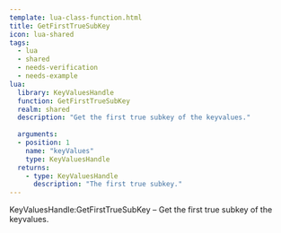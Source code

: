 ```yaml
---
template: lua-class-function.html
title: GetFirstTrueSubKey
icon: lua-shared
tags:
  - lua
  - shared
  - needs-verification
  - needs-example
lua:
  library: KeyValuesHandle
  function: GetFirstTrueSubKey
  realm: shared
  description: "Get the first true subkey of the keyvalues."
  
  arguments:
  - position: 1
    name: "keyValues"
    type: KeyValuesHandle
  returns:
    - type: KeyValuesHandle
      description: "The first true subkey."
---
```


<div class="lua__search__keywords">
KeyValuesHandle:GetFirstTrueSubKey &#x2013; Get the first true subkey of the keyvalues.
</div>
